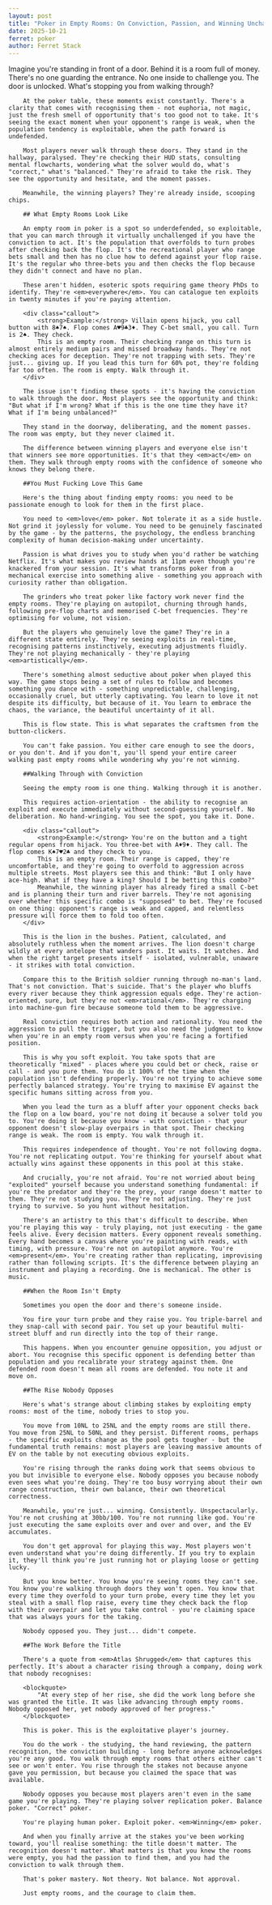 ```yaml
---
layout: post
title: "Poker in Empty Rooms: On Conviction, Passion, and Winning Unchallenged"
date: 2025-10-21
ferret: poker
author: Ferret Stack
---
```


Imagine you're standing in front of a door. Behind it is a room full of money. There's no one guarding the entrance. No one inside to challenge you. The door is unlocked. What's stopping you from walking through?

        At the poker table, these moments exist constantly. There's a clarity that comes with recognising them - not euphoria, not magic, just the fresh smell of opportunity that's too good not to take. It's seeing the exact moment when your opponent's range is weak, when the population tendency is exploitable, when the path forward is undefended.

        Most players never walk through these doors. They stand in the hallway, paralysed. They're checking their HUD stats, consulting mental flowcharts, wondering what the solver would do, what's "correct," what's "balanced." They're afraid to take the risk. They see the opportunity and hesitate, and the moment passes.

        Meanwhile, the winning players? They're already inside, scooping chips.

        ## What Empty Rooms Look Like

        An empty room in poker is a spot so underdefended, so exploitable, that you can march through it virtually unchallenged if you have the conviction to act. It's the population that overfolds to turn probes after checking back the flop. It's the recreational player who range bets small and then has no clue how to defend against your flop raise. It's the regular who three-bets you and then checks the flop because they didn't connect and have no plan.

        These aren't hidden, esoteric spots requiring game theory PhDs to identify. They're <em>everywhere</em>. You can catalogue ten exploits in twenty minutes if you're paying attention.

        <div class="callout">
            <strong>Example:</strong> Villain opens hijack, you call button with 8♠7♠. Flop comes A♥9♣3♦. They C-bet small, you call. Turn is 2♠. They check.
            This is an empty room. Their checking range on this turn is almost entirely medium pairs and missed broadway hands. They're not checking aces for deception. They're not trapping with sets. They're just... giving up. If you lead this turn for 60% pot, they're folding far too often. The room is empty. Walk through it.
        </div>

        The issue isn't finding these spots - it's having the conviction to walk through the door. Most players see the opportunity and think: "But what if I'm wrong? What if this is the one time they have it? What if I'm being unbalanced?"

        They stand in the doorway, deliberating, and the moment passes. The room was empty, but they never claimed it.

        The difference between winning players and everyone else isn't that winners see more opportunities. It's that they <em>act</em> on them. They walk through empty rooms with the confidence of someone who knows they belong there.

        ##You Must Fucking Love This Game

        Here's the thing about finding empty rooms: you need to be passionate enough to look for them in the first place.

        You need to <em>love</em> poker. Not tolerate it as a side hustle. Not grind it joylessly for volume. You need to be genuinely fascinated by the game - by the patterns, the psychology, the endless branching complexity of human decision-making under uncertainty.

        Passion is what drives you to study when you'd rather be watching Netflix. It's what makes you review hands at 11pm even though you're knackered from your session. It's what transforms poker from a mechanical exercise into something alive - something you approach with curiosity rather than obligation.

        The grinders who treat poker like factory work never find the empty rooms. They're playing on autopilot, churning through hands, following pre-flop charts and memorised C-bet frequencies. They're optimising for volume, not vision.

        But the players who genuinely love the game? They're in a different state entirely. They're seeing exploits in real-time, recognising patterns instinctively, executing adjustments fluidly. They're not playing mechanically - they're playing <em>artistically</em>.

        There's something almost seductive about poker when played this way. The game stops being a set of rules to follow and becomes something you dance with - something unpredictable, challenging, occasionally cruel, but utterly captivating. You learn to love it not despite its difficulty, but because of it. You learn to embrace the chaos, the variance, the beautiful uncertainty of it all.

        This is flow state. This is what separates the craftsmen from the button-clickers.

        You can't fake passion. You either care enough to see the doors, or you don't. And if you don't, you'll spend your entire career walking past empty rooms while wondering why you're not winning.

        ##Walking Through with Conviction

        Seeing the empty room is one thing. Walking through it is another.

        This requires action-orientation - the ability to recognise an exploit and execute immediately without second-guessing yourself. No deliberation. No hand-wringing. You see the spot, you take it. Done.

        <div class="callout">
            <strong>Example:</strong> You're on the button and a tight regular opens from hijack. You three-bet with A♦9♦. They call. The flop comes K♠7♥2♣ and they check to you.
            This is an empty room. Their range is capped, they're uncomfortable, and they're going to overfold to aggression across multiple streets. Most players see this and think: "But I only have ace-high. What if they have a king? Should I be betting this combo?"
            Meanwhile, the winning player has already fired a small C-bet and is planning their turn and river barrels. They're not agonising over whether this specific combo is "supposed" to bet. They're focused on one thing: opponent's range is weak and capped, and relentless pressure will force them to fold too often.
        </div>

        This is the lion in the bushes. Patient, calculated, and absolutely ruthless when the moment arrives. The lion doesn't charge wildly at every antelope that wanders past. It waits. It watches. And when the right target presents itself - isolated, vulnerable, unaware - it strikes with total conviction.

        Compare this to the British soldier running through no-man's land. That's not conviction. That's suicide. That's the player who bluffs every river because they think aggression equals edge. They're action-oriented, sure, but they're not <em>rational</em>. They're charging into machine-gun fire because someone told them to be aggressive.

        Real conviction requires both action and rationality. You need the aggression to pull the trigger, but you also need the judgment to know when you're in an empty room versus when you're facing a fortified position.

        This is why you soft exploit. You take spots that are theoretically "mixed" - places where you could bet or check, raise or call - and you pure them. You do it 100% of the time when the population isn't defending properly. You're not trying to achieve some perfectly balanced strategy. You're trying to maximise EV against the specific humans sitting across from you.

        When you lead the turn as a bluff after your opponent checks back the flop on a low board, you're not doing it because a solver told you to. You're doing it because you know - with conviction - that your opponent doesn't slow-play overpairs in that spot. Their checking range is weak. The room is empty. You walk through it.

        This requires independence of thought. You're not following dogma. You're not replicating output. You're thinking for yourself about what actually wins against these opponents in this pool at this stake.

        And crucially, you're not afraid. You're not worried about being "exploited" yourself because you understand something fundamental: if you're the predator and they're the prey, your range doesn't matter to them. They're not studying you. They're not adjusting. They're just trying to survive. So you hunt without hesitation.

        There's an artistry to this that's difficult to describe. When you're playing this way - truly playing, not just executing - the game feels alive. Every decision matters. Every opponent reveals something. Every hand becomes a canvas where you're painting with reads, with timing, with pressure. You're not on autopilot anymore. You're <em>present</em>. You're creating rather than replicating, improvising rather than following scripts. It's the difference between playing an instrument and playing a recording. One is mechanical. The other is music.

        ##When the Room Isn't Empty

        Sometimes you open the door and there's someone inside.

        You fire your turn probe and they raise you. You triple-barrel and they snap-call with second pair. You set up your beautiful multi-street bluff and run directly into the top of their range.

        This happens. When you encounter genuine opposition, you adjust or abort. You recognise this specific opponent is defending better than population and you recalibrate your strategy against them. One defended room doesn't mean all rooms are defended. You note it and move on.

        ##The Rise Nobody Opposes

        Here's what's strange about climbing stakes by exploiting empty rooms: most of the time, nobody tries to stop you.

        You move from 10NL to 25NL and the empty rooms are still there. You move from 25NL to 50NL and they persist. Different rooms, perhaps - the specific exploits change as the pool gets tougher - but the fundamental truth remains: most players are leaving massive amounts of EV on the table by not executing obvious exploits.

        You're rising through the ranks doing work that seems obvious to you but invisible to everyone else. Nobody opposes you because nobody even sees what you're doing. They're too busy worrying about their own range construction, their own balance, their own theoretical correctness.

        Meanwhile, you're just... winning. Consistently. Unspectacularly. You're not crushing at 30bb/100. You're not running like god. You're just executing the same exploits over and over and over, and the EV accumulates.

        You don't get approval for playing this way. Most players won't even understand what you're doing differently. If you try to explain it, they'll think you're just running hot or playing loose or getting lucky.

        But you know better. You know you're seeing rooms they can't see. You know you're walking through doors they won't open. You know that every time they overfold to your turn probe, every time they let you steal with a small flop raise, every time they check back the flop with their overpair and let you take control - you're claiming space that was always yours for the taking.

        Nobody opposed you. They just... didn't compete.

        ##The Work Before the Title

        There's a quote from <em>Atlas Shrugged</em> that captures this perfectly. It's about a character rising through a company, doing work that nobody recognises:

        <blockquote>
            "At every step of her rise, she did the work long before she was granted the title. It was like advancing through empty rooms. Nobody opposed her, yet nobody approved of her progress."
        </blockquote>

        This is poker. This is the exploitative player's journey.

        You do the work - the studying, the hand reviewing, the pattern recognition, the conviction building - long before anyone acknowledges you're any good. You walk through empty rooms that others either can't see or won't enter. You rise through the stakes not because anyone gave you permission, but because you claimed the space that was available.

        Nobody opposes you because most players aren't even in the same game you're playing. They're playing solver replication poker. Balance poker. "Correct" poker.

        You're playing human poker. Exploit poker. <em>Winning</em> poker.

        And when you finally arrive at the stakes you've been working toward, you'll realise something: the title doesn't matter. The recognition doesn't matter. What matters is that you knew the rooms were empty, you had the passion to find them, and you had the conviction to walk through them.

        That's poker mastery. Not theory. Not balance. Not approval.

        Just empty rooms, and the courage to claim them.
